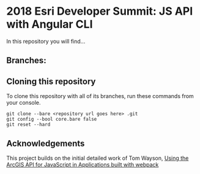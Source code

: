 # 2018 Esri Developer Summit: JS API with Angular CLI

In this repository you will find...

## Branches: 



## Cloning this repository
To clone this repository with all of its branches, run these commands from your console.
````
git clone --bare <repository url goes here> .git
git config --bool core.bare false
git reset --hard
````


## Acknowledgements
This project builds on the initial detailed work of Tom Wayson, [Using the ArcGIS API for JavaScript in Applications built with webpack](http://tomwayson.com/2016/11/27/using-the-arcgis-api-for-javascript-in-applications-built-with-webpack/)
